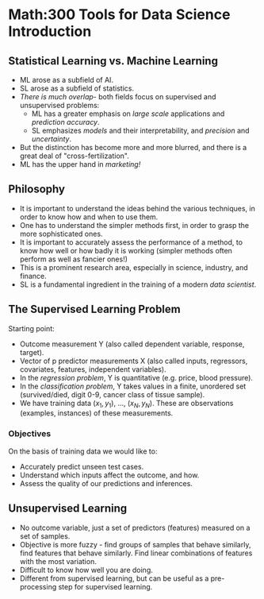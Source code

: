 # Math:300 Tools for Data Science Introduction

## Statistical Learning vs. Machine Learning

- ML arose as a subfield of AI.
- SL arose as a subfield of statistics.
- *There is much overlap*- both fields focus on supervised and unsupervised problems:
    - ML has a greater emphasis on *large scale* applications and *prediction accuracy*.
    - SL emphasizes *models* and their interpretability, and *precision* and *uncertainty*.
- But the distinction has become more and more blurred, and there is a great deal of "cross-fertilization".
- ML has the upper hand in *marketing!*

## Philosophy

- It is important to understand the ideas behind the various techniques, in order to know how and when to use them. 
- One has to understand the simpler methods first, in order to grasp the more sophisticated ones. 
- It is important to accurately assess the performance of a method, to know how well or how badly it is working (simpler methods often perform as well as fancier ones!)
- This is a prominent research area, especially in science, industry, and finance. 
- SL is a fundamental ingredient in the training of a modern *data scientist*. 

## The Supervised Learning Problem

Starting point:  

- Outcome measurement Y (also called dependent variable, response, target).
- Vector of p predictor measurements X (also called inputs, regressors, covariates, features, independent variables).
- In the *regression problem*, Y is quantitative (e.g. price, blood pressure).
- In the *classification problem*, Y takes values in a finite, unordered set (survived/died, digit 0-9, cancer class of tissue sample). 
- We have training data $(x_{1}, y_{1})$, ..., $(x_{N}, y_{N})$. These are observations (examples, instances) of these measurements. 

### Objectives

On the basis of training data we would like to:  

- Accurately predict unseen test cases.
- Understand which inputs affect the outcome, and how. 
- Assess the quality of our predictions and inferences.

## Unsupervised Learning

- No outcome variable, just a set of predictors (features) measured on a set of samples.
- Objective is more fuzzy - find groups of samples that behave similarly,  find features that behave similarly. Find linear combinations of features with the most variation. 
- Difficult to know how well you are doing.
- Different from supervised learning, but can be useful as a pre-processing step for supervised learning. 

